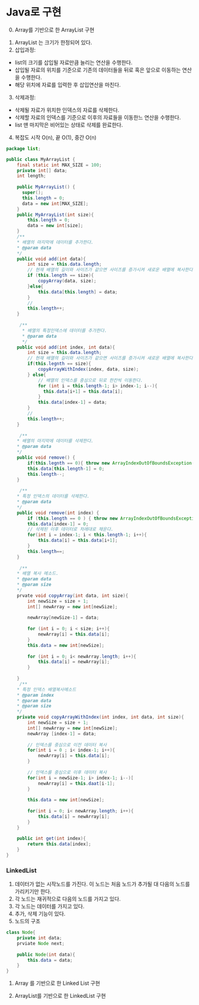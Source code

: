 # Java로 구현

0. Array를 기반으로 한 ArrayList 구현
1) ArrayList 는 크기가 한정되어 있다. 
2) 삽입과정: 
- list의 크기를 삽입될 자료만큼 늘리는 연산을 수행한다. 
- 삽입될 자료의 위치를 기준으로 기존의 데이터들을 뒤로 혹은 앞으로 이동하는 연산을 수행한다. 
- 해당 위치에 자료를 입력한 후 삽입연산을 마친다. 
3) 삭제과정:
- 삭제될 자료가 위치한 인덱스의 자료를 삭제한다. 
- 삭제할 자료의 인덱스를 기준으로 이후의 자료들을 이동한느 연산을 수행한다. 
- list 맨 마지막은 비어있는 상태로 삭제를 완료한다.
4) 복잡도 
시작 O(n), 끝 O(1), 중간 O(n)


```java
package list;

public class MyArrayList {
    final static int MAX_SIZE = 100;
    private int[] data;
    int length;
    
    public MyArrayList() {
      super();
      this.length = 0;
      data = new int[MAX_SIZE];
    }
    public MyArrayList(int size){
        this.length = 0;
        data = new int[size];
    }
    /**
    * 배열의 마지막에 데이터를 추가한다. 
    * @param data
    */
    public void add(int data){
        int size = this.data.length;
        // 현재 배열의 길이와 사이즈가 같으면 사이즈를 증가시켜 새로운 배열에 복사한다. 
        if (this.length == size){
            copyArray(data, size);
        }else{
            this.data[this.length] = data;
        }
        //
        this.length++;
    }
    
     /**
      * 배열의 특정인덱스에 데이터를 추가한다.  
      * @param data
      */
    public void add(int index, int data){
        int size = this.data.length;
        // 현재 배열의 길이와 사이즈가 같으면 사이즈를 증가시켜 새로운 배열에 복사한다. 
        if(this.legnth == size){
            copyArrayWithIndex(index, data, size);
        } else{
            // 배열의 인덱스를 중심으로 뒤로 한칸씩 이동한다. 
            for (int i = this.length-1; i> index-1; i--){
              this.data[i+1] = this.data[i];
            }
            this.data[index-1] = data;
        }
        //
        this.length++;
    }
    
     /**
    * 배열의 마지막에 데이터를 삭제한다. 
    * @param data
    */
    public void remove() {
        if(this.legnth == 0){ throw new ArrayIndexOutOfBoundsException();}
        this.data[this.length-1] = 0;
        this.length--;
    }
    
     /**
    * 특정 인덱스의 데이터를 삭제한다. 
    * @param data
    */
    public void remove(int index) {
        if (this.length == 0 ) { throw new ArrayIndexOutOfBoundsException(); }
        this.data[index-1] = 0;
        // 삭제된 이후 데이터로 차례대로 채운다. 
        for(int i = index-1; i < this.length-1; i++){
            this.data[i] = this.data[i+1];
        }
        this.length==;
    }
    
     /**
    * 배열 복사 메소드. 
    * @param data
    * @param size
    */
    prvate void copyArray(int data, int size){
        int newSize = size + 1; 
        int[] newArray = new int[newSize];
        
        newArray[newSize-1] = data;
        
        for (int i = 0; i < size; i++){
            newArray[i] = this.data[i];
        }
        this.data = new int[newSize];
        
        for (int i = 0; i< newArray.length; i++){
            this.data[i] = newArray[i];
        }
        
    }
     /**
    * 특정 인덱스 배열복사메소드 
    * @param index
    * @param data
    * @param size
    */
    private void copyArrayWithIndex(int index, int data, int size){
        int newSize = size + 1; 
        int[] newArray = new int[newSize];
        newArray [index-1] = data;
        
        // 인덱스를 중심으로 이전 데이터 복사 
        for(int i = 0 ; i< index-1; i++){
            newArray[i] = this.data[i];
        }
        
        // 인덱스를 중심으로 이후 데이터 복사 
        for(int i = newSize-1; i> index-1; i--)[
            newArray[i] = this.daat[i-1];
        }
        
        this.data = new int[newSize];
        
        for(int i = 0; i< newArray.length; i++){
            this.data[i] = newArray[i];
        }
    }
    
    public int get(int index){
        return this.data[index];
    }
}

```

### LinkedList 
1) 데이터가 없는 시작노드를 가진다. 이 노드는 처음 노드가 추가될 대 다음의 노드를 가리키기만 한다. 
2) 각 노드는 재귀적으로 다음의 노드를 가지고 있다. 
3) 각 노드는 데이터를 가지고 있다. 
4) 추가, 삭제 기능이 있다. 
5) 노드의 구조
```java
class Node{
    private int data;
    prviate Node next;
    
    public Node(int data){
        this.data = data;
    }
}
```

1. Array 를 기반으로 한 Linked List 구현 


2. ArrayList를 기반으로 한 LinkedList 구현
